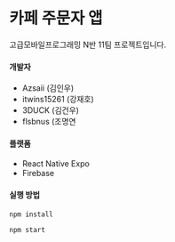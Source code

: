 # 카페 주문자 앱

고급모바일프로그래밍 N반 11팀 프로젝트입니다.

#### 개발자
- Azsaii (김인우)
- itwins15261 (강재호)
- 3DUCK (김건우)
- flsbnus (조명연

#### 플랫폼
- React Native Expo
- Firebase

#### 실행 방법

```
npm install
```
```
npm start
```

